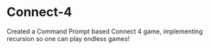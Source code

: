 # Connect-4
Created a Command Prompt based Connect 4 game, implementing recursion so one can play endless games!
